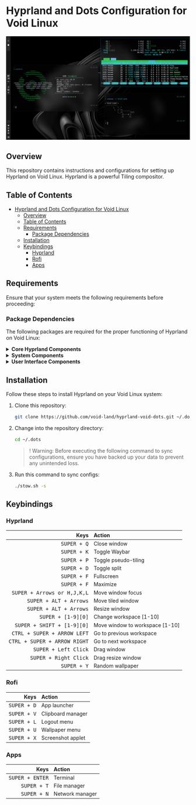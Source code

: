 # Hyprland and Dots Configuration for Void Linux

![Hyprland Logo](./.github/assets/hyprland-v2.png)

## Overview

This repository contains instructions and configurations for setting up Hyprland on Void Linux. Hyprland is a powerful Tiling compositor.

## Table of Contents

- [Hyprland and Dots Configuration for Void Linux](#hyprland-and-dots-configuration-for-void-linux)
  - [Overview](#overview)
  - [Table of Contents](#table-of-contents)
  - [Requirements](#requirements)
    - [Package Dependencies](#package-dependencies)
  - [Installation](#installation)
  - [Keybindings](#keybindings)
    - [Hyprland](#hyprland)
    - [Rofi](#rofi)
    - [Apps](#apps)

## Requirements

Ensure that your system meets the following requirements before proceeding:

### Package Dependencies

The following packages are required for the proper functioning of Hyprland on Void Linux:

<details>
  <summary><strong>Core Hyprland Components</strong></summary>

- [Void-Hyprland](https://github.com/Makrennel/hyprland-void) : ```hyprland hyprland-protocols xorg-server-xwayland xdg-desktop-portal-hyprland xdg-desktop-portal xdg-utils wayland wayland-protocols xdg-desktop-portal-wlr xdg-desktop-portal-gtk```

</details>

<details>
  <summary><strong>System Components</strong></summary>

- Repos : ```void-repo-multilib void-repo-nonfree```
- Services : ```dbus seatd elogind polkit bluez sddm cronie alcritty```
- Network : ```wpa_supplicant wifish wpa-cute wpa_gui - NetworkManager nmtui```
- Base : ```xorg gnome-keyring polkit-gnome mtpfs inotify-tools ffmpeg libnotify```
- Dev tools : ```git base-devel```
- Amd Drivers : ```Vulkan-Headers Vulkan-Tools Vulkan-ValidationLayers-32bit mesa-vulkan-radeon mesa-vulkan-radeon-32bit vulkan-loader vulkan-loader-32bit libspa-vulkan libspa-vulkan-32bit amdvlk mesa-dri```
- [Audio and Video](https://docs.voidlinux.org/config/media/pipewire.html) : ```pipewire wireplumber```

</details>

<details>
  <summary><strong>User Interface Components</strong></summary>

- Ui Components : ```Waybar avizo font-awesome-6 swaylock dunst``` [rofi](https://github.com/lbonn/rofi/blob/wayland/INSTALL.md)
- Wallpaper Daemons : ```swaybg mpvpaper``` [swww](https:i//github.com/LGFae/swww)
- Utilities : ```grim jq slurp playerctl cliphist wl-clipboard swayidle swappy pavucontrol```

</details>

## Installation

Follow these steps to install Hyprland on your Void Linux system:

1. Clone this repository:

   ```bash
   git clone https://github.com/void-land/hyprland-void-dots.git ~/.dots --recursive
   ```
2. Change into the repository directory:

   ```bash
   cd ~/.dots
   ```

   > ! Warning: Before executing the following command to sync configurations, ensure you have backed up your data to prevent any unintended loss.

3. Run this command to sync configs:

   ```bash
   ./stow.sh -s
   ```

## Keybindings

### Hyprland


|                                  Keys | Action                          |
| ------------------------------------: | :------------------------------ |
|                  <kbd>SUPER + Q</kbd> | Close window                    |
|                  <kbd>SUPER + K</kbd> | Toggle Waybar                   |
|                  <kbd>SUPER + P</kbd> | Toggle pseudo-tiling            |
|                  <kbd>SUPER + D</kbd> | Toggle split                    |
|                        <kbd>SUPER + F</kbd> | Fullscreen                      |
|                  <kbd>SUPER + F</kbd> | Maximize                        |
|  <kbd>SUPER + Arrows or H,J,K,L</kbd> | Move window focus               |
|       <kbd>SUPER + ALT + Arrows</kbd> | Move tiled window               |
|       <kbd>SUPER + ALT + Arrows</kbd> | Resize window                   |
|           <kbd>SUPER + [1-9][0]</kbd> | Change workspace [1-10]         |
|   <kbd>SUPER + SHIFT + [1-9][0]</kbd> | Move window to workspace [1-10] |
|  <kbd>CTRL + SUPER + ARROW LEFT</kbd> | Go to previous workspace        |
| <kbd>CTRL + SUPER + ARROW RIGHT</kbd> | Go to next workspace            |
|         <kbd>SUPER + Left Click</kbd> | Drag window                     |
|        <kbd>SUPER + Right Click</kbd> | Drag resize window              |
|                  <kbd>SUPER + Y</kbd> | Random wallpaper                |

### Rofi


|                 Keys | Action            |
| -------------------: | :---------------- |
| <kbd>SUPER + D</kbd> | App launcher      |
| <kbd>SUPER + V</kbd> | Clipboard manager |
| <kbd>SUPER + L</kbd> | Logout menu       |
| <kbd>SUPER + U</kbd> | Wallpaper menu    |
| <kbd>SUPER + X</kbd> | Screenshot applet |

### Apps


|                 Keys | Action               |
| -------------------: | :------------------- |
| <kbd>SUPER + ENTER</kbd> | Terminal         |
| <kbd>SUPER + T</kbd> | File manager         |
| <kbd>SUPER + N</kbd> | Network manager      |
